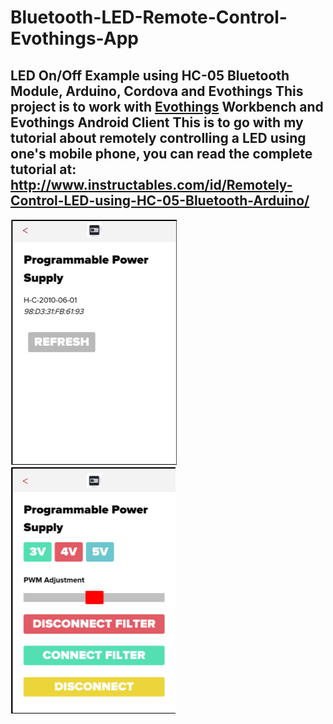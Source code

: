# Bluetooth-LED-Remote-Control-Evothings-App
LED On/Off Example using HC-05 Bluetooth Module, Arduino, Cordova and Evothings
This project is to work with <a href="evothings.com">Evothings</a> Workbench and Evothings Android Client
This is to go with my tutorial about remotely controlling a LED using one's mobile phone, you can read the complete tutorial at: http://www.instructables.com/id/Remotely-Control-LED-using-HC-05-Bluetooth-Arduino/
---
![App1](icon/Picture1.png)  ![App2](icon/Picture2.png)
